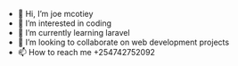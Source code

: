 - 👋 Hi, I’m joe mcotiey
- 👀 I’m interested in coding
- 🌱 I’m currently learning laravel
- 💞️ I’m looking to collaborate on web development projects
- 📫 How to reach me +254742752092

<!---

--->
